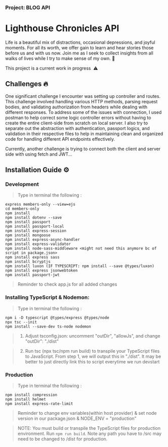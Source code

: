 ### Project: BLOG API

# Lighthouse Chronicles API

Life is a beautiful mix of distractions, occasional depressions, and joyful moments. For all its worth, we offer gain to learn and hear stories those before us and with us now. Join me as I seek to collect insights from all walks of lives while I try to make sense of my own. 🧳

This project is a current work in progress  ⚠️

## Challenges 🔥
One significant challenge I encounter was setting up controller and routes. This challenge involved handling various HTTP methods, parsing request bodies, and validating authorization from headers while dealing with different responses. To address some of the issues with connection, I used postman to help correct some logic controller errors without having to create the entire client-side from scratch on local server. I also try to separate out the abstraction with authentication, passport logics, and validation in their respective files to help in maintaining clean and organized code for handling different API endpoints effectively.

Currently, another challenge is trying to connect both the client and server side with using fetch and JWT...

## Installation Guide ⚙️

### Development

> Type in terminal the following :

```
express members-only --view=ejs
cd members-only
npm install
npm install dotenv --save
npm install passport
npm install passport-local
npm install express-session
npm install mongoose
npm install express-async-handler
npm install express-validator
npm install node-sass-middleware <might not need this anymore bc of script in package.json>
npm install express sass
npm install bcryptjs
npm install luxon (IF TYPESCRIPT: npm install --save @types/luxon)
npm install express jsonwebtoken
npm install passport-jwt
```

> Reminder to check app.js for all added changes

### Installing TypeScript & Nodemon:

> Type in terminal the following :

```
npm i -D typescript @types/express @types/node
npx tsc --init
npm install --save-dev ts-node nodemon
```

> 1. Adjust tsconfig.json: uncomment "outDir", "allowJs", and change "outDir": "./dist"

> 2. Run tsc (npx tsc/npm run build) to transpile your TypeScript files to JavaScript. From step 1, we will output this in "./dist". It may be better to just directly link this to script everytime we run devstart

### Production

> Type in terminal the following :

```
npm install compression
npm install helmet
npm install express-rate-limit
```

> Reminder to change env variables(within host provider) & set node version in our package.json & NODE_ENV = "production"

> NOTE: You must build or transpile the TypeScript files for production environment. Run `npm run build`. Note any path you have to /src may need to be changed to /dist for production.
